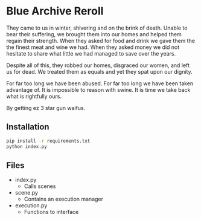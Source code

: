 # Blue Archive Reroll

They came to us in winter, shivering and on the brink of death.
Unable to bear their suffering, we brought them into our homes and helped them regain their strength.
When they asked for food and drink we gave them the the finest meat and wine we had.
When they asked money we did not hesitate to share what little we had managed to save over the years.

Despite all of this, they robbed our homes, disgraced our women, and left us for dead.
We treated them as equals and yet they spat upon our dignity.

For far too long we have been abused.
For far too long we have been taken advantage of.
It is impossible to reason with swine.
It is time we take back what is rightfully ours.

By getting ez 3 star gun waifus.

## Installation

```bash
pip install -r requirements.txt
python index.py
```

## Files

- index.py
  - Calls scenes
- scene.py
  - Contains an execution manager
- execution.py
  - Functions to interface
